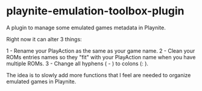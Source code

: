 # playnite-emulation-toolbox-plugin
A plugin to manage some emulated games metadata in Playnite.

Right now it can alter 3 things:

1 - Rename your PlayAction as the same as your game name.
2 - Clean your ROMs entries names so they "fit" with your PlayAction name when you have multiple ROMs.
3 - Change all hyphens ( - ) to colons (: ). 

The idea is to slowly add more functions that I feel are needed to organize emulated games in Playnite.